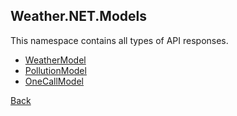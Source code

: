 ## Weather.NET.Models
This namespace contains all types of API responses.

- [WeatherModel](https://eloyespinosa.github.io/Weather.NET/docs/models/weather)
- [PollutionModel](https://eloyespinosa.github.io/Weather.NET/docs/models/pollution)
- [OneCallModel](https://eloyespinosa.github.io/Weather.NET/docs/models/onecall)

[Back](https://eloyespinosa.github.io/Weather.NET/docs/)
